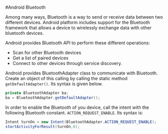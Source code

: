 #Android Bluetooth

Among many ways, Bluetooth is a way to send or receive data between two
different devices. Android platform includes support for the Bluetooth
framework that allows a device to wirelessly exchange data with other bluetooth
devices.

Android provides Bluetooth API to perform these different operations:
* Scan for other Bluetooth devices
* Get a list of paired devices
* Connect to other devices through service discovery.

Android provides BluetoothAdapter class to communicate with Bluetooth. Create
an object of this calling by calling the static method `getDefaultAdapter()`.
Its syntax is given below.

```java
private BluetoothAdapter ba;
ba = BluetoothAdapter.getDefaultAdapter();
```

In order to enable the Bluetooth of you device, call the intent with the
following Bluetooth constant. `ACTION_REQUEST_ENABLE`. Its syntax is:

```java
Intent turnOn = new Intent(BluetoothAdapter.ACTION_REQUEST_ENABLE);
startActivityForResult(turnOn,0);
```
